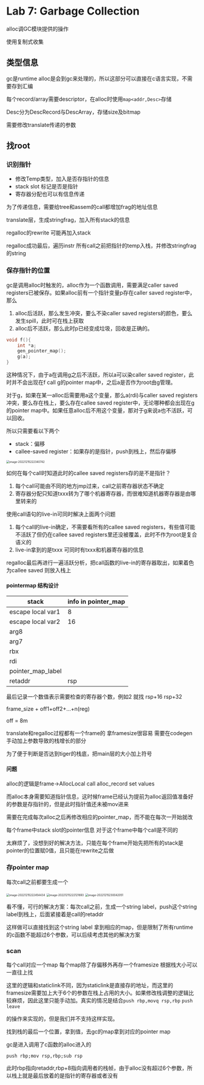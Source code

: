 # Lab 7: Garbage Collection

alloc调GC模块提供的操作

使用复制式收集

## 类型信息

gc是runtime alloc是会到gc来处理的，所以这部分可以直接在c语言实现，不需要存到汇编

每个record/array需要descriptor，在alloc时使用`map<addr,Desc>`存储

Desc分为DescRecord与DescArray，存储size及bitmap

需要修改translate传递的参数

## 找root

### 识别指针

- 修改Temp类型，加入是否存指针的信息
- stack slot 标记是否是指针
- 寄存器分配也可以有信息传递

为了传递信息，需要给tree和assem的call都增加frag的地址信息

translate层，生成stringfrag，加入所有stack的信息

regalloc的rewrite 可能再加入stack

regalloc成功最后，遍历instr 所有call之前把指针的temp入栈，并修改stringfrag的string

### 保存指针的位置

gc是调用alloc时触发的，alloc作为一个函数调用，需要满足caller saved registers已被保存。如果alloc前有一个指针变量p存在caller saved register中，那么

1. alloc后活跃，那么发生冲突，要么不染caller saved registers的颜色，要么发生spill，此时可在栈上获取
2. alloc后不活跃，那么此时p已经变成垃圾，回收是正确的。

```c++
void f(){
	int *a;
    gen_pointer_map();
    g(a);
}
```

这种情况下，由于a在调用g之后不活跃，所以a可以染caller saved register，此时并不会出现在f call g的pointer map中，之后a是否作为root由g管理。

对于g，如果在某一alloc后需要用a这个变量，那么a(rdi)与caller saved registers冲突，要么存在栈上，要么存在callee saved register中，无论哪种都会出现在g的pointer map中。如果任意alloc后不用这个变量，那对于g来说a也不活跃，可以回收。

所以只需要看以下两个

- stack：偏移
- callee-saved register：如果存的是指针，push到栈上，然后存偏移

<img src="C:\Users\Shen\AppData\Roaming\Typora\typora-user-images\image-20221215222340742.png" alt="image-20221215222340742" style="zoom:50%;" />

如何在每个call时知道此时的callee saved registers存的是不是指针？

1. 每个call可能由不同的地方jmp过来，call之前寄存器状态不确定
2. 寄存器分配只知道txxx转为了哪个机器寄存器，而很难知道机器寄存器是由哪里转来的

使用call语句的live-in可同时解决上面两个问题

1. 每个call的live-in确定，不需要看所有的callee saved registers，有些值可能不活跃了但仍在callee saved registers里还没被覆盖，此时不作为root是复合语义的
2. live-in拿到的是txxx 可同时有txxx和机器寄存器的信息

regalloc最后再进行一遍活跃分析，把call函数的live-in的寄存器取出，如果着色为callee saved 则放入栈上

#### pointermap 结构设计

| stack             | info in pointer_map |
| ----------------- | ------------------- |
| escape local var1 | 8                   |
| escape local var2 | 16                  |
| arg8              |                     |
| arg7              |                     |
| rbx               |                     |
| rdi               |                     |
| pointer_map_label |                     |
| retaddr           | rsp                 |

最后记录一个数值表示需要检查的寄存器个数，例如2 就找 rsp+16 rsp+32

frame_size + off1+off2+...+n(reg)

off = 8m

translate和regalloc过程都有一个frame的 拿framesize很容易 需要在codegen手动加上参数导致的栈增长的部分

为了便于判断是否达到tiger的栈底，把main层的大小加上符号

#### 问题

alloc的逻辑是frame->AllocLocal  call alloc_record  set values

而alloc本身需要知道指针信息，这时候frame已经认为提前为alloc返回值准备好的参数是存指针的，但是此时指针值还未被mov进来

需要在完成每次alloc之后再修改相应的pointer_map，而不能在每次一开始就改

每个frame中stack slot的pointer信息 对于这个frame中每个call是不同的

太麻烦了，没想到好的解决方法，只能在每个frame开始先把所有的stack是pointer的位置赋0值，且只能在rewrite之后做

### 存pointer map

每次call之前都要生成一个

<img src="C:\Users\Shen\AppData\Roaming\Typora\typora-user-images\image-20221215222454434.png" alt="image-20221215222454434" style="zoom:50%;" />

<img src="C:\Users\Shen\AppData\Roaming\Typora\typora-user-images\image-20221215222121693.png" alt="image-20221215222121693" style="zoom:50%;" />

<img src="C:\Users\Shen\AppData\Roaming\Typora\typora-user-images\image-20221215230042051.png" alt="image-20221215230042051" style="zoom:50%;" />

看不懂，可行的解决方案：每次call之前，生成一个string label，push这个string label到栈上，后面紧接着是call的retaddr

这样做可以直接找到这个string label 拿到相应的map，但是限制了所有runtime的c函数不能超过6个参数，可以后续考虑其他的解决方案

### scan

每个call对应一个map  每个map除了存偏移外再存一个framesize 根据栈大小可以一直往上找

这里的逻辑和staticlink不同，因为staticlink是直接存的地址，而这里的framesize需要加上大于6个的参数在栈上占用的大小。如果修改栈调整的逻辑比较麻烦，因此这里只能手动加。真实的情况是结合`push rbp,movq rsp,rbp` `push` `leave`

的操作来实现的，但是我们并不支持这样实现。

找到栈的最后一个位置，拿到值，去gc的map拿到对应的pointer map

gc是进入调用了c函数的alloc进入的

`push rbp;mov rsp,rbp;sub rsp`

此时rbp指向retaddr,rbp+8指向调用者的栈帧，由于alloc没有超过6个参数，所以栈上就是最后放着的是指针的寄存器或者没有
